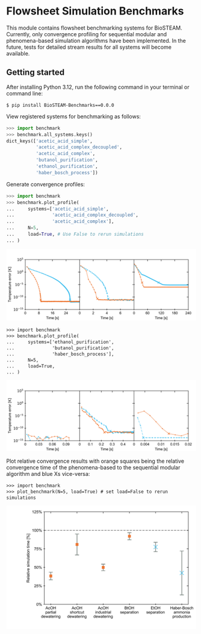 # Flowsheet Simulation Benchmarks

This module contains flowsheet benchmarking systems for BioSTEAM. Currently,
only convergence profiling for sequential modular and phenomena-based simulation
algorithms have been implemented. In the future, tests for detailed stream results
for all systems will become available.

Getting started
---------------

After installing Python 3.12, run the following command in your terminal or 
command line:

```
$ pip install BioSTEAM-Benchmarks==0.0.0
```

View registered systems for benchmarking as follows:

```python
>>> import benchmark
>>> benchmark.all_systems.keys()
dict_keys(['acetic_acid_simple', 
           'acetic_acid_complex_decoupled', 
           'acetic_acid_complex', 
           'butanol_purification', 
           'ethanol_purification',
           'haber_bosch_process'])
```

Generate convergence profiles: 

```python
>>> import benchmark
>>> benchmark.plot_profile(
...     systems=['acetic_acid_simple', 
...              'acetic_acid_complex_decoupled', 
...              'acetic_acid_complex'],
...     N=5, 
...     load=True, # Use False to rerun simulations
... )
```
![AcOH_profile](./images/PO_SM_acetic_acid_simple_acetic_acid_complex_decoupled_acetic_acid_complex_profile.png)

```
>>> import benchmark
>>> benchmark.plot_profile(
...     systems=['ethanol_purification', 
...              'butanol_purification', 
...              'haber_bosch_process'],
...     N=5, 
...     load=True, 
... )
```
![other_systems_profile](./images/PO_SM_ethanol_purification_butanol_purification_haber_bosch_process_profile.png)

Plot relative convergence results with orange squares being the relative convergence time of the phenomena-based to the sequential modular algorithm and blue Xs vice-versa:

```
>>> import benchmark
>>> plot_benchmark(N=5, load=True) # set load=False to rerun simulations
```
![relative_convergence_times](./images/PO_SM_0.03_benchmark_5.png)
